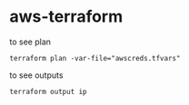 # aws-terraform

to see plan

```shell
terraform plan -var-file="awscreds.tfvars"
```

to see outputs

```shell
terraform output ip
```
